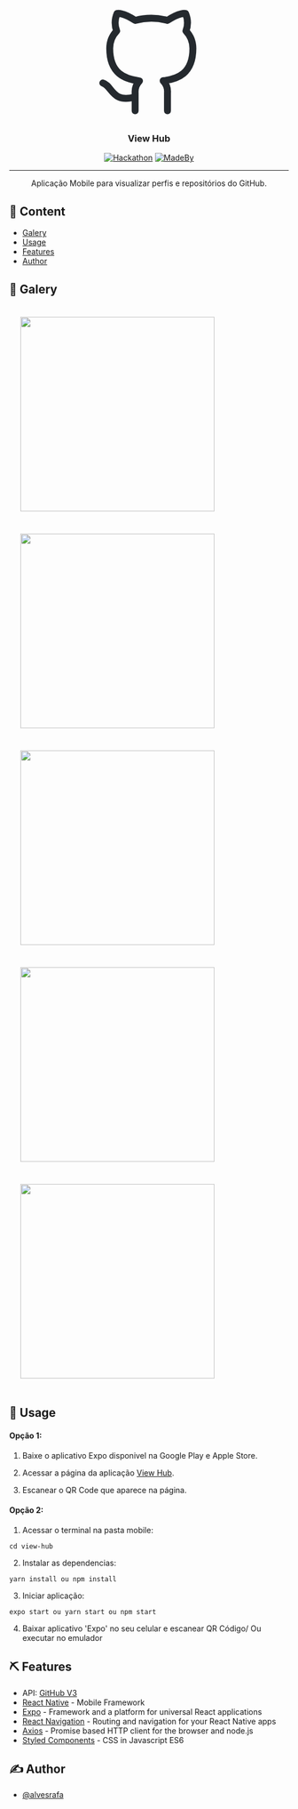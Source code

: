 <p align="center">
  <a href="" rel="noopener"><svg xmlns="http://www.w3.org/2000/svg" width="200" height="200" viewBox="0 0 24 24" fill="none" stroke="#24292e" stroke-width="1.5" stroke-linecap="round" stroke-linejoin="round" class="feather feather-github"><path d="M9 19c-5 1.5-5-2.5-7-3m14 6v-3.87a3.37 3.37 0 0 0-.94-2.61c3.14-.35 6.44-1.54 6.44-7A5.44 5.44 0 0 0 20 4.77 5.07 5.07 0 0 0 19.91 1S18.73.65 16 2.48a13.38 13.38 0 0 0-7 0C6.27.65 5.09 1 5.09 1A5.07 5.07 0 0 0 5 4.77a5.44 5.44 0 0 0-1.5 3.78c0 5.42 3.3 6.61 6.44 7A3.37 3.37 0 0 0 9 18.13V22"></path></svg></a>
</p>
<h3 align="center">View Hub</h3>

<div align="center">

[![Hackathon](https://img.shields.io/badge/API-GitHub%20V3-black.svg)](https://github.com/alvesrafa)
[![MadeBy](https://img.shields.io/badge/developer-raufa-red)](https://github.com/alvesrafa)

</div>

---

<p align="center"> Aplicação Mobile para visualizar perfis e repositórios do GitHub.
    <br> 
</p>

## 📝 Content

- [Galery](#midia)
- [Usage](#usage)
- [Features](#features)
- [Author](#authors)

## 🚀 Galery <a name = "midia"></a>

<img src="https://i.imgur.com/w92qkKy.jpg" width="350" style="margin: 20px;"/>
<img src="https://i.imgur.com/Fb99VpC.jpg" width="350" style="margin: 20px;"/>
<img src="https://i.imgur.com/50b48Ny.jpg" width="350" style="margin: 20px;"/>
<img src="https://i.imgur.com/hKBjDPx.jpg" width="350" style="margin: 20px;"/>
<img src="https://i.imgur.com/Ui1BlyD.jpg" width="350" style="margin: 20px;"/>

## 🎈 Usage <a name="usage"></a>
#### <strong>Opção 1:</strong>
1. Baixe o aplicativo Expo disponivel na Google Play e Apple Store.

2. Acessar a página da aplicação [View Hub](https://expo.io/@raufa/view-hub).

3. Escanear o QR Code que aparece na página.
#### <strong>Opção 2:</strong>
1. Acessar o terminal na pasta mobile:
```
cd view-hub
```
2. Instalar as dependencias:
```
yarn install ou npm install
```
3. Iniciar aplicação:
```
expo start ou yarn start ou npm start 
```
4. Baixar aplicativo 'Expo' no seu celular e escanear QR Código/ Ou executar no emulador


## ⛏️ Features <a name = "features"></a>

- API: [GitHub V3](https://developer.github.com/v3/)
- [React Native](https://reactnative.dev/) - Mobile Framework
- [Expo](https://docs.expo.io/) - Framework and a platform for universal React applications
- [React Navigation](https://reactnavigation.org/) - Routing and navigation for your React Native apps
- [Axios](https://github.com/axios/axios) - Promise based HTTP client for the browser and node.js
- [Styled Components](https://styled-components.com/) - CSS in Javascript ES6

## ✍️ Author <a name = "authors"></a>

- [@alvesrafa](https://github.com/alvesrafa)

